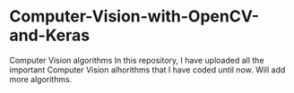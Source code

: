 # Computer-Vision-with-OpenCV-and-Keras
Computer Vision algorithms
In this repository, I have uploaded all the important Computer Vision alhorithms that I have coded until now.
Will add more algorithms.
